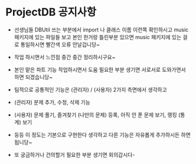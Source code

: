 # ProjectDB 공지사항

- 선생님들 DBUtil 쓰는 부분에서 import 나 클래스 이름 이런쪽 확인하시고 music 패키지에 있는 파일들 보고 본인 한거랑 틀린부분 있으면 music 패키지에 있는 걸로 통일하시면 빨간색 오류 안날겁니당~

- 작업 하시면서 느낀점 중간 중간 정리하시구요~

- 본인 맡은 파트 기능 작업하시면서 도움 필요한 부분 생기면 서로서로 도와가면서 하면 되겠습니당~

- 팀적으로 공통적인 기능은 (관리자) / (사용자) 2가지 측면에서 생각하고

- (관리자) 문제 추가, 수정, 삭제 기능

- (사용자) 문제 풀기, 즐겨찾기 (나만의 문제) 등록, 아직 안 푼 문제 보기, 랭킹 (통계) 보기

- 등등 이 정도는 기본으로 구현한다 생각하고 다른 기능은 자유롭게 추가하시든 하면 됩니당~

- 또 궁금하거나 건의할거 필요한 부분 생기면 회의갑시다-
